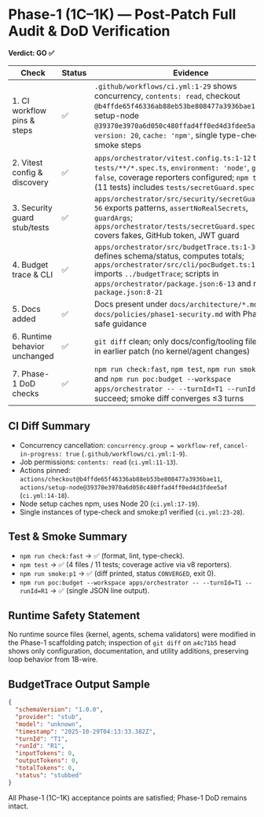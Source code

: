 # Phase-1 (1C–1K) — Post-Patch Full Audit & DoD Verification

**Verdict: GO ✅**

| Check | Status | Evidence |
| --- | --- | --- |
| 1. CI workflow pins & steps | ✅ | `.github/workflows/ci.yml:1-29` shows concurrency, `contents: read`, checkout `@b4ffde65f46336ab88eb53be808477a3936bae11`, setup-node `@39370e3970a6d050c480ffad4ff0ed4d3fdee5af`, `node-version: 20`, `cache: 'npm'`, single type-check & smoke steps |
| 2. Vitest config & discovery | ✅ | `apps/orchestrator/vitest.config.ts:1-12` targets `tests/**/*.spec.ts`, `environment: 'node'`, `globals: false`, coverage reporters configured; `npm test` run (11 tests) includes `tests/secretGuard.spec.ts` |
| 3. Security guard stub/tests | ✅ | `apps/orchestrator/src/security/secretGuard.ts:1-56` exports patterns, `assertNoRealSecrets`, `guardArgs`; `apps/orchestrator/tests/secretGuard.spec.ts:1-19` covers fakes, GitHub token, JWT guard |
| 4. Budget trace & CLI | ✅ | `apps/orchestrator/src/budgetTrace.ts:1-30` defines schema/status, computes totals; `apps/orchestrator/src/cli/pocBudget.ts:1-11` imports `../budgetTrace`; scripts in `apps/orchestrator/package.json:6-13` and root `package.json:8-21` |
| 5. Docs added | ✅ | Docs present under `docs/architecture/*.md` & `docs/policies/phase1-security.md` with Phase-1-safe guidance |
| 6. Runtime behavior unchanged | ✅ | `git diff` clean; only docs/config/tooling files added in earlier patch (no kernel/agent changes) |
| 7. Phase-1 DoD checks | ✅ | `npm run check:fast`, `npm test`, `npm run smoke:p1`, and `npm run poc:budget --workspace apps/orchestrator -- --turnId=T1 --runId=R1` all succeed; smoke diff converges ≤3 turns |

## CI Diff Summary
- Concurrency cancellation: `concurrency.group = workflow-ref`, `cancel-in-progress: true` (`.github/workflows/ci.yml:1-9`).
- Job permissions: `contents: read` (`ci.yml:11-13`).
- Actions pinned: `actions/checkout@b4ffde65f46336ab88eb53be808477a3936bae11`, `actions/setup-node@39370e3970a6d050c480ffad4ff0ed4d3fdee5af` (`ci.yml:14-18`).
- Node setup caches npm, uses Node 20 (`ci.yml:17-19`).
- Single instances of type-check and smoke:p1 verified (`ci.yml:23-28`).

## Test & Smoke Summary
- `npm run check:fast` → ✅ (format, lint, type-check).
- `npm test` → ✅ (4 files / 11 tests; coverage active via v8 reporters).
- `npm run smoke:p1` → ✅ (diff printed, status `CONVERGED`, exit 0).
- `npm run poc:budget --workspace apps/orchestrator -- --turnId=T1 --runId=R1` → ✅ (single JSON line output).

## Runtime Safety Statement
No runtime source files (kernel, agents, schema validators) were modified in the Phase-1 scaffolding patch; inspection of `git diff` on `a4c71b5` head shows only configuration, documentation, and utility additions, preserving loop behavior from 1B-wire.

## BudgetTrace Output Sample
```json
{
  "schemaVersion": "1.0.0",
  "provider": "stub",
  "model": "unknown",
  "timestamp": "2025-10-29T04:13:33.382Z",
  "turnId": "T1",
  "runId": "R1",
  "inputTokens": 0,
  "outputTokens": 0,
  "totalTokens": 0,
  "status": "stubbed"
}
```

All Phase-1 (1C–1K) acceptance points are satisfied; Phase-1 DoD remains intact.
